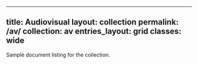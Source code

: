 <!---
layout: av
title: Audiovisual
-->

---
title: Audiovisual
layout: collection
permalink: /av/
collection: av
entries_layout: grid
classes: wide
---

Sample document listing for the collection.
